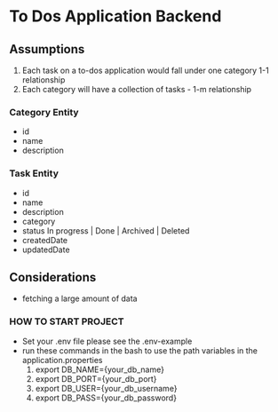 # To Dos Application Backend

## Assumptions

1. Each task on a to-dos application would fall under one category 1-1 relationship
2. Each category will have a collection of tasks - 1-m relationship

### Category Entity

- id
- name
- description

### Task Entity

- id
- name
- description
- category
- status In progress | Done | Archived | Deleted
- createdDate
- updatedDate

## Considerations

- fetching a large amount of data

### HOW TO START PROJECT

- Set your .env file please see the .env-example
- run these commands in the bash to use the path variables in the application.properties
  1. export DB_NAME={your_db_name}
  2. export DB_PORT={your_db_port}
  3. export DB_USER={your_db_username}
  4. export DB_PASS={your_db_password}

